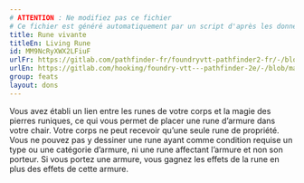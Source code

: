 ```yaml
---
# ATTENTION : Ne modifiez pas ce fichier
# Ce fichier est généré automatiquement par un script d'après les données du module Foundry VTT officiel et de sa traduction
title: Rune vivante
titleEn: Living Rune
id: MM9NcRyXWX2LFiuF
urlFr: https://gitlab.com/pathfinder-fr/foundryvtt-pathfinder2-fr/-/blob/master/data/feats/MM9NcRyXWX2LFiuF.htm
urlEn: https://gitlab.com/hooking/foundry-vtt---pathfinder-2e/-/blob/master/packs/data/feats.db/living-rune.json
group: feats
layout: dons
---
```

Vous avez établi un lien entre les runes de votre corps et la magie des pierres runiques, ce qui vous permet de placer une rune d’armure dans votre chair. Votre corps ne peut recevoir qu’une seule rune de propriété. Vous ne pouvez pas y dessiner une rune ayant comme condition requise un type ou une catégorie d’armure, ni une rune affectant l’armure et non son porteur. Si vous portez une armure, vous gagnez les effets de la rune en plus des effets de cette armure.


